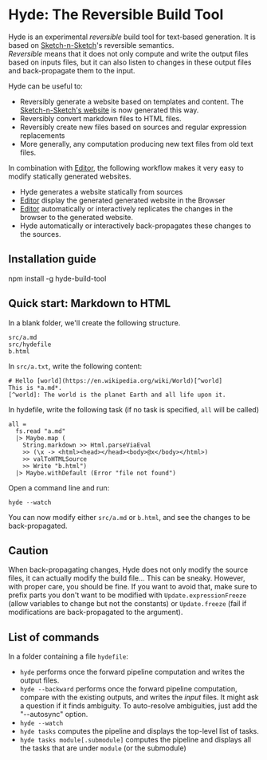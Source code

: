 # Hyde: The Reversible Build Tool

Hyde is an experimental *reversible* build tool for text-based generation.
It is based on [Sketch-n-Sketch](https://github.com/ravichugh/sketch-n-sketch)'s reversible semantics.  
*Reversible* means that it does not only compute and write the output files based on inputs files, but it can also listen to changes in these output files and back-propagate them to the input.

Hyde can be useful to:

- Reversibly generate a website based on templates and content.
  The [Sketch-n-Sketch's website](http://ravichugh.github.io/sketch-n-sketch/) is now generated this way.
- Reversibly convert markdown files to HTML files.
- Reversibly create new files based on sources and regular expression replacements
- More generally, any computation producing new text files from old text files.

In combination with [Editor][editor], the following workflow makes it very easy to modify statically generated websites.

- Hyde generates a website statically from sources
- [Editor][editor] display the generated generated website in the Browser
- [Editor][editor] automatically or interactively replicates the changes in the browser to the generated website.
- Hyde automatically or interactively back-propagates these changes to the sources.

## Installation guide

npm install -g hyde-build-tool

## Quick start: Markdown to HTML

In a blank folder, we'll create the following structure.

    src/a.md
    src/hydefile
    b.html

In `src/a.txt`, write the following content:

    # Hello [world](https://en.wikipedia.org/wiki/World)[^world]
    This is *a.md*.
    [^world]: The world is the planet Earth and all life upon it.

In hydefile, write the following task (if no task is specified, `all` will be called)

    all =
      fs.read "a.md"
      |> Maybe.map (
        String.markdown >> Html.parseViaEval
        >> (\x -> <html><head></head><body>@x</body></html>)
        >> valToHTMLSource
        >> Write "b.html")
      |> Maybe.withDefault (Error "file not found")

Open a command line and run:

    hyde --watch

You can now modify either `src/a.md` or `b.html`, and see the changes to be back-propagated.

## Caution

When back-propagating changes, Hyde does not only modify the source files, it can actually modify the build file... This can be sneaky. However, with proper care, you should be fine.
If you want to avoid that, make sure to prefix parts you don't want to be modified with `Update.expressionFreeze` (allow variables to change but not the constants) or `Update.freeze` (fail if modifications are back-propagated to the argument).

## List of commands

In a folder containing a file `hydefile`:

* `hyde` performs once the forward pipeline computation and writes the output files.
* `hyde --backward` performs once the forward pipeline computation, compare with the existing outputs, and writes the *input* files.
  It might ask a question if it finds ambiguity. To auto-resolve ambiguities, just add the "--autosync" option.
* `hyde --watch`
* `hyde tasks` computes the pipeline and displays the top-level list of tasks.
* `hyde tasks module[.submodule]` computes the pipeline and displays all the tasks that are under `module` (or the submodule)



[editor]: https://github.com/MikaelMayer/Editor